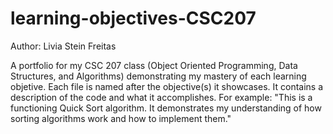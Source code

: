 # learning-objectives-CSC207

Author: Livia Stein Freitas

A portfolio for my CSC 207 class (Object Oriented Programming, Data Structures, and Algorithms) demonstrating my mastery of each learning objetive. Each file is named after the objective(s) it showcases. It contains a description of the code and what it accomplishes. 
For example: "This is a functioning Quick Sort algorithm. It demonstrates my understanding of how sorting algorithms work and how to implement them."
